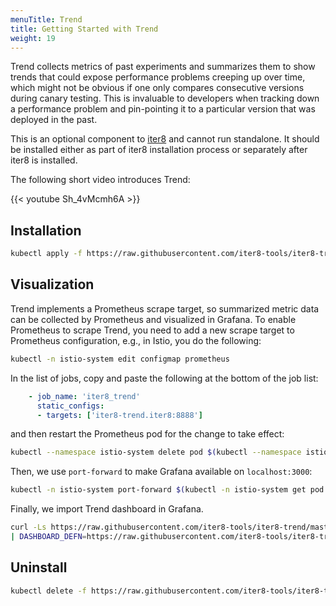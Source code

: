 ```yaml
---
menuTitle: Trend
title: Getting Started with Trend
weight: 19
---
```


Trend collects metrics of past experiments and summarizes them to show
trends that could expose performance problems creeping up over time, which might
not be obvious if one only compares consecutive versions during canary testing.
This is invaluable to developers when tracking down a performance problem and
pin-pointing it to a particular version that was deployed in the past.

This is an optional component to [iter8](http://github.com/iter8-tools) and
cannot run standalone. It should be installed either as part of iter8
installation process or separately after iter8 is installed.

The following short video introduces Trend:

{{< youtube Sh_4vMcmh6A >}}

## Installation

```bash
kubectl apply -f https://raw.githubusercontent.com/iter8-tools/iter8-trend/master/install/kubernetes/iter8-trend.yaml
```

## Visualization

Trend implements a Prometheus scrape target, so summarized metric data can
be collected by Prometheus and visualized in Grafana. To enable Prometheus to
scrape Trend, you need to add a new scrape target to Prometheus
configuration, e.g., in Istio, you do the following:

```bash
kubectl -n istio-system edit configmap prometheus
```

In the list of jobs, copy and paste the following at the bottom of the job list:

```yaml
    - job_name: 'iter8_trend'
      static_configs:
      - targets: ['iter8-trend.iter8:8888']
```

and then restart the Prometheus pod for the change to take effect:

```bash
kubectl --namespace istio-system delete pod $(kubectl --namespace istio-system get pod --selector='app=prometheus' -o jsonpath='{.items[0].metadata.name}')
```

Then, we use `port-forward` to make Grafana available on `localhost:3000`:

```bash
kubectl -n istio-system port-forward $(kubectl -n istio-system get pod -l app=grafana -o jsonpath='{.items[0].metadata.name}') 3000:3000
```

Finally, we import Trend dashboard in Grafana.

```bash
curl -Ls https://raw.githubusercontent.com/iter8-tools/iter8-trend/master/grafana/install.sh \
| DASHBOARD_DEFN=https://raw.githubusercontent.com/iter8-tools/iter8-trend/master/grafana/iter8-trend.json /bin/bash -
```

## Uninstall

```bash
kubectl delete -f https://raw.githubusercontent.com/iter8-tools/iter8-trend/master/install/kubernetes/iter8-trend.yaml
```
